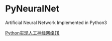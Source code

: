 # PyNeuralNet
Artificial Neural Network Implemented in Python3


[Python实现人工神经网络(1)](https://yaozh1918.github.io/15000325978554.html)
